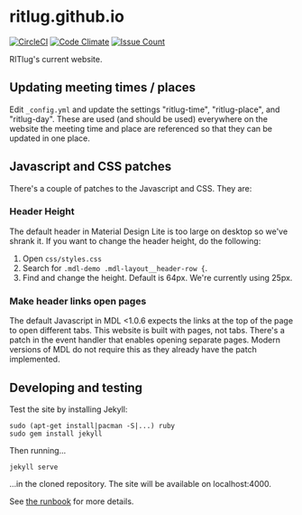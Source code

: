 # ritlug.github.io

[![CircleCI](https://circleci.com/gh/RITlug/ritlug.github.io.svg?style=svg&circle-token=b80b9ee3852aa0b52f578b434c6224971fc73d97)](https://circleci.com/gh/RITlug/ritlug.github.io)
[![Code Climate](https://codeclimate.com/github/patkub/ritlug.github.io/badges/gpa.svg)](https://codeclimate.com/github/patkub/ritlug.github.io)
[![Issue Count](https://codeclimate.com/github/patkub/ritlug.github.io/badges/issue_count.svg)](https://codeclimate.com/github/patkub/ritlug.github.io)

RITlug's current website.


## Updating meeting times / places

Edit `_config.yml` and update the settings "ritlug-time", "ritlug-place", and
"ritlug-day". These are used (and should be used) everywhere on the website
the meeting time and place are referenced so that they can be updated in
one place.


## Javascript and CSS patches

There's a couple of patches to the Javascript and CSS. They are:

### Header Height

The default header in Material Design Lite is too large on desktop so we've
shrank it. If you want to change the header height, do the following:

1. Open `css/styles.css`
2. Search for `.mdl-demo .mdl-layout__header-row {`.
3. Find and change the height. Default is 64px. We're currently using 25px.

### Make header links open pages

The default Javascript in MDL <1.0.6 expects the links at the top of the page
to open different tabs. This website is built with pages, not tabs. There&apos;s
a patch in the event handler that enables opening separate pages. Modern
versions of MDL do not require this as they already have the patch implemented.


## Developing and testing

Test the site by installing Jekyll:

    sudo (apt-get install|pacman -S|...) ruby
    sudo gem install jekyll

Then running…

    jekyll serve

…in the cloned repository. The site will be available on localhost:4000.

See [the runbook](https://github.com/RITlug/runbook/blob/master/the-website.md)
for more details.
